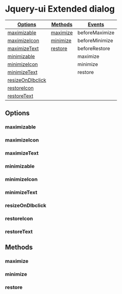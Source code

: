 # Jquery-ui Extended dialog #

[Options](#Options) | [Methods](#Methods) | [Events](#Events)
------------- | ------------- | -------------
[maximizable](#maximizable) | [maximize](#maximize) | beforeMaximize
[maximizeIcon](#maximizeIcon) | [minimize](#minimize) | beforeMinimize
[maximizeText](#maximizeText) | [restore](#restore) | beforeRestore
[minimizable](#minimizable) ||maximize
[minimizeIcon](#minimizeIcon) || minimize
[minimizeText](#minimizeText) || restore
[resizeOnDlbclick](#resizeOnDlbclick) ||
[restoreIcon](#restoreIcon) ||
[restoreText](#restoreText) ||

## Options ##
### maximizable ###
### maximizeIcon ###
### maximizeText ###
### minimizable ###
### minimizeIcon ###
### minimizeText ###
### resizeOnDlbclick ###
### restoreIcon ###
### restoreText ###

## Methods ##
### maximize ###
### minimize ###
### restore ###

